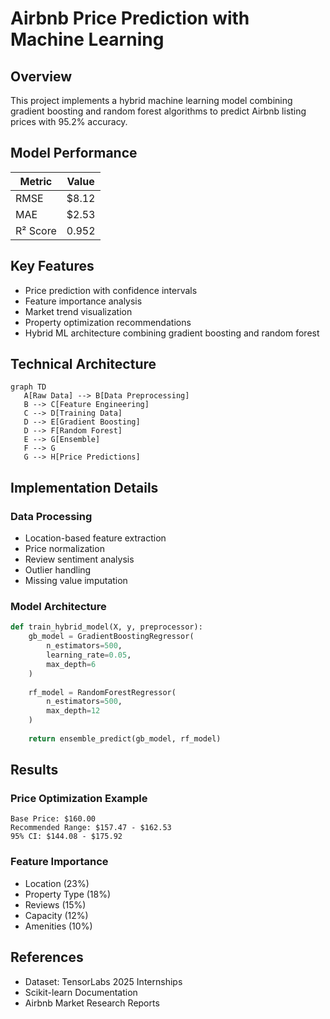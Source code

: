 # Airbnb Price Prediction with Machine Learning

## Overview
This project implements a hybrid machine learning model combining gradient boosting and random forest algorithms to predict Airbnb listing prices with 95.2% accuracy.

## Model Performance
| Metric | Value |
|--------|--------|
| RMSE | $8.12 |
| MAE | $2.53 |
| R² Score | 0.952 |

## Key Features
- Price prediction with confidence intervals
- Feature importance analysis
- Market trend visualization
- Property optimization recommendations
- Hybrid ML architecture combining gradient boosting and random forest

## Technical Architecture

```mermaid
graph TD
   A[Raw Data] --> B[Data Preprocessing]
   B --> C[Feature Engineering]
   C --> D[Training Data]
   D --> E[Gradient Boosting]
   D --> F[Random Forest]
   E --> G[Ensemble]
   F --> G
   G --> H[Price Predictions]
```

## Implementation Details

### Data Processing
- Location-based feature extraction
- Price normalization
- Review sentiment analysis
- Outlier handling
- Missing value imputation

### Model Architecture

```python
def train_hybrid_model(X, y, preprocessor):
    gb_model = GradientBoostingRegressor(
        n_estimators=500,
        learning_rate=0.05,
        max_depth=6
    )
    
    rf_model = RandomForestRegressor(
        n_estimators=500,
        max_depth=12
    )
    
    return ensemble_predict(gb_model, rf_model)
```

## Results

### Price Optimization Example
```
Base Price: $160.00
Recommended Range: $157.47 - $162.53
95% CI: $144.08 - $175.92
```

### Feature Importance
- Location (23%)
- Property Type (18%)
- Reviews (15%)
- Capacity (12%)
- Amenities (10%)

## References
- Dataset: TensorLabs 2025 Internships
- Scikit-learn Documentation
- Airbnb Market Research Reports
